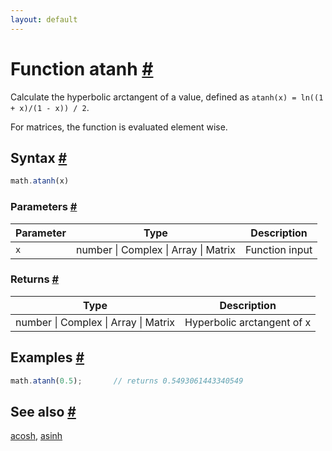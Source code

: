 ```yaml
---
layout: default
---
```


<!-- Note: This file is automatically generated from source code comments. Changes made in this file will be overridden. -->

<h1 id="function-atanh">Function atanh <a href="#function-atanh" title="Permalink">#</a></h1>

Calculate the hyperbolic arctangent of a value,
defined as `atanh(x) = ln((1 + x)/(1 - x)) / 2`.

For matrices, the function is evaluated element wise.


<h2 id="syntax">Syntax <a href="#syntax" title="Permalink">#</a></h2>

```js
math.atanh(x)
```

<h3 id="parameters">Parameters <a href="#parameters" title="Permalink">#</a></h3>

Parameter | Type | Description
--------- | ---- | -----------
`x` | number &#124; Complex &#124; Array &#124; Matrix | Function input

<h3 id="returns">Returns <a href="#returns" title="Permalink">#</a></h3>

Type | Description
---- | -----------
number &#124; Complex &#124; Array &#124; Matrix | Hyperbolic arctangent of x


<h2 id="examples">Examples <a href="#examples" title="Permalink">#</a></h2>

```js
math.atanh(0.5);       // returns 0.5493061443340549
```


<h2 id="see-also">See also <a href="#see-also" title="Permalink">#</a></h2>

[acosh](acosh.html),
[asinh](asinh.html)
